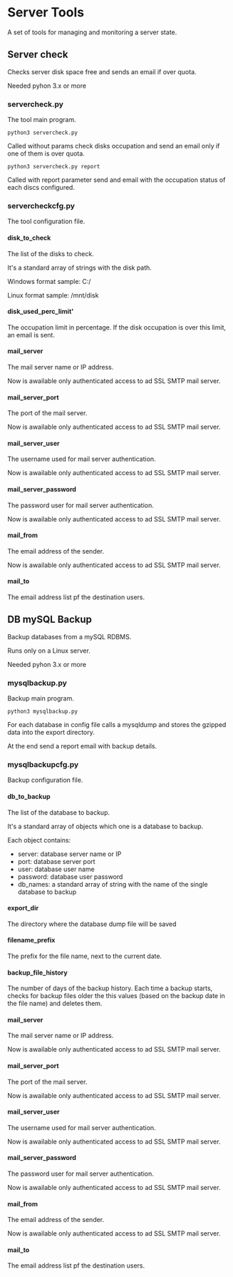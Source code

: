 # Server Tools
A set of tools for managing and monitoring a server state.

## Server check
Checks server disk space free and sends an email if over quota.

Needed pyhon 3.x or more

### servercheck.py
The tool main program.

`python3 servercheck.py`

Called without params check disks occupation and send an email only if one of them is over quota.

`python3 servercheck.py report`

Called with report parameter send and email with the occupation status of each discs configured.

### servercheckcfg.py
The tool configuration file.

#### disk_to_check
The list of the disks to check.

It's a standard array of strings with the disk path.

Windows format sample: C:/

Linux format sample: /mnt/disk

#### disk_used_perc_limit'
The occupation limit in percentage. If the disk occupation is over this limit, an email is sent.

#### mail_server
The mail server name or IP address.

Now is awailable only authenticated access to ad SSL SMTP mail server.

#### mail_server_port
The port of the mail server.

Now is awailable only authenticated access to ad SSL SMTP mail server.

#### mail_server_user
The username used for mail server authentication.

Now is awailable only authenticated access to ad SSL SMTP mail server.

#### mail_server_password
The password user for mail server authentication.

Now is awailable only authenticated access to ad SSL SMTP mail server.

#### mail_from
The email address of the sender.

Now is awailable only authenticated access to ad SSL SMTP mail server.

#### mail_to
The email address list pf the destination users.


## DB mySQL Backup
Backup databases from a mySQL RDBMS.

Runs only on a Linux server.

Needed pyhon 3.x or more

### mysqlbackup.py
Backup main program.

`python3 mysqlbackup.py`

For each database in config file calls a mysqldump and stores the gzipped data into the export directory.

At the end send a report email with backup details.

### mysqlbackupcfg.py
Backup configuration file.

#### db_to_backup
The list of the database to backup.

It's a standard array of objects which one is a database to backup.

Each object contains:
- server: database server name or IP
- port: database server port
- user: database user name
- password: database user password
- db_names: a standard array of string with the name of the single database to backup

#### export_dir
The directory where the database dump file will be saved

#### filename_prefix
The prefix for the file name, next to the current date. 

#### backup_file_history
The number of days of the backup history. Each time a backup starts, checks for backup files older the this values 
(based on the backup date in the file name) and deletes them.

#### mail_server
The mail server name or IP address.

Now is awailable only authenticated access to ad SSL SMTP mail server.

#### mail_server_port
The port of the mail server.

Now is awailable only authenticated access to ad SSL SMTP mail server.

#### mail_server_user
The username used for mail server authentication.

Now is awailable only authenticated access to ad SSL SMTP mail server.

#### mail_server_password
The password user for mail server authentication.

Now is awailable only authenticated access to ad SSL SMTP mail server.

#### mail_from
The email address of the sender.

Now is awailable only authenticated access to ad SSL SMTP mail server.

#### mail_to
The email address list pf the destination users.
